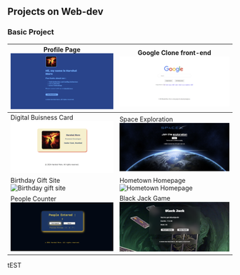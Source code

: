 ## Projects on Web-dev

### Basic Project

|Profile Page![Profile Info Page](./profile_info/pfi_project.png)|Google Clone front-end![Google clone front-end](./google_clone/gc_project.png)|
|--|--|
|Digital Buisness Card![Digital buisness card](./digital_business_card/dbc_project.png)|Space Exploration![Space Exploration](./space_exploration/se_project.png)|
|Birthday Gift Site![Birthday gift site](./birthday_gift_site/bg_project.png)|Hometown Homepage![Hometown Homepage](./Hometown%20homepage/hh_project.png)|
|People Counter![People Counter](./people_counter/pc_project.png)|Black Jack Game![Black Jack Game](./black_jack_game/bjg_project.png)|
tEST